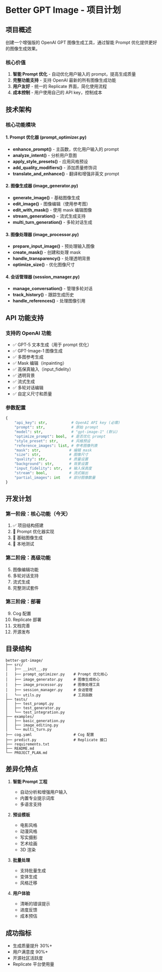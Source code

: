 # Better GPT Image - 项目计划

## 项目概述
创建一个增强版的 OpenAI GPT 图像生成工具，通过智能 Prompt 优化提供更好的图像生成效果。

### 核心价值
1. **智能 Prompt 优化** - 自动优化用户输入的 prompt，提高生成质量
2. **完整功能支持** - 支持 OpenAI 最新的所有图像生成功能
3. **用户友好** - 统一的 Replicate 界面，简化使用流程
4. **成本控制** - 用户使用自己的 API key，控制成本

## 技术架构

### 核心功能模块

#### 1. Prompt 优化器 (prompt_optimizer.py)
- **enhance_prompt()** - 主函数，优化用户输入的 prompt
- **analyze_intent()** - 分析用户意图
- **apply_style_presets()** - 应用风格预设
- **add_quality_modifiers()** - 添加质量修饰词
- **translate_and_enhance()** - 翻译和增强非英文 prompt

#### 2. 图像生成器 (image_generator.py)
- **generate_image()** - 基础图像生成
- **edit_image()** - 图像编辑（使用参考图）
- **edit_with_mask()** - 使用 mask 编辑图像
- **stream_generation()** - 流式生成支持
- **multi_turn_generation()** - 多轮对话生成

#### 3. 图像处理器 (image_processor.py)
- **prepare_input_image()** - 预处理输入图像
- **create_mask()** - 创建和处理 mask
- **handle_transparency()** - 处理透明背景
- **optimize_size()** - 优化图像尺寸

#### 4. 会话管理器 (session_manager.py)
- **manage_conversation()** - 管理多轮对话
- **track_history()** - 跟踪生成历史
- **handle_references()** - 处理图像引用

## API 功能支持

### 支持的 OpenAI 功能
- ✅ GPT-5 文本生成（用于 prompt 优化）
- ✅ GPT-Image-1 图像生成
- ✅ 多图参考生成
- ✅ Mask 编辑（inpainting）
- ✅ 高保真输入（input_fidelity）
- ✅ 透明背景
- ✅ 流式生成
- ✅ 多轮对话编辑
- ✅ 自定义尺寸和质量

### 参数配置
```python
{
    "api_key": str,           # OpenAI API key (必需)
    "prompt": str,            # 原始 prompt
    "model": str,             # "gpt-image-1" (默认)
    "optimize_prompt": bool,  # 是否优化 prompt
    "style_preset": str,      # 风格预设
    "reference_images": list, # 参考图像列表
    "mask": str,             # 编辑 mask
    "size": str,             # 图像尺寸
    "quality": str,          # 质量设置
    "background": str,       # 背景设置
    "input_fidelity": str,   # 输入保真度
    "stream": bool,          # 流式输出
    "partial_images": int    # 部分图像数量
}
```

## 开发计划

### 第一阶段：核心功能（今天）
1. ✅ 项目结构搭建
2. 🔄 Prompt 优化器实现
3. 🔄 基础图像生成
4. 🔄 本地测试

### 第二阶段：高级功能
5. 图像编辑功能
6. 多轮对话支持
7. 流式生成
8. 完整测试套件

### 第三阶段：部署
9. Cog 配置
10. Replicate 部署
11. 文档完善
12. 开源发布

## 目录结构
```
better-gpt-image/
├── src/
│   ├── __init__.py
│   ├── prompt_optimizer.py    # Prompt 优化核心
│   ├── image_generator.py     # 图像生成核心
│   ├── image_processor.py     # 图像处理工具
│   ├── session_manager.py     # 会话管理
│   └── utils.py               # 工具函数
├── tests/
│   ├── test_prompt.py
│   ├── test_generator.py
│   └── test_integration.py
├── examples/
│   ├── basic_generation.py
│   ├── image_editing.py
│   └── multi_turn.py
├── cog.yaml                   # Cog 配置
├── predict.py                 # Replicate 接口
├── requirements.txt
├── README.md
└── PROJECT_PLAN.md
```

## 差异化特点

1. **智能 Prompt 工程**
   - 自动分析和增强用户输入
   - 内置专业提示词库
   - 多语言支持

2. **预设模板**
   - 电影风格
   - 动漫风格
   - 写实摄影
   - 艺术绘画
   - 3D 渲染

3. **批量处理**
   - 支持批量生成
   - 变体生成
   - 风格迁移

4. **用户体验**
   - 清晰的错误提示
   - 进度反馈
   - 成本预估

## 成功指标
- 生成质量提升 30%+
- 用户满意度 90%+
- 开源社区活跃度
- Replicate 平台使用量